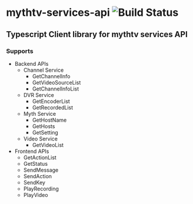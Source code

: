 # mythtv-services-api  ![Build Status](https://codebuild.us-east-1.amazonaws.com/badges?uuid=eyJlbmNyeXB0ZWREYXRhIjoiM3JUTExvN0g0dC9TV2ZvendnSElzVytPNWd1OWp5bEhWcHJXVzc0UlVPSitHVU5RZ1g5MHl5SEcvTk1BNlEyU1ltdmVOaEx5OTgvSHBwZ3Z5WmJjRytnPSIsIml2UGFyYW1ldGVyU3BlYyI6IkQ4NUViVFdRUTJaUk5KdEQiLCJtYXRlcmlhbFNldFNlcmlhbCI6MX0%3D&branch=master)
## Typescript Client library for mythtv services API
### Supports
* Backend APIs
  * Channel Service
    * GetChannelInfo
    * GetVideoSourceList
    * GetChannelInfoList
  * DVR Service
    * GetEncoderList
    * GetRecordedList
  * Myth Service
    * GetHostName
    * GetHosts
    * GetSetting
  * Video Service
    * GetVideoList
* Frontend APIs
  * GetActionList
  * GetStatus
  * SendMessage
  * SendAction
  * SendKey
  * PlayRecording
  * PlayVideo